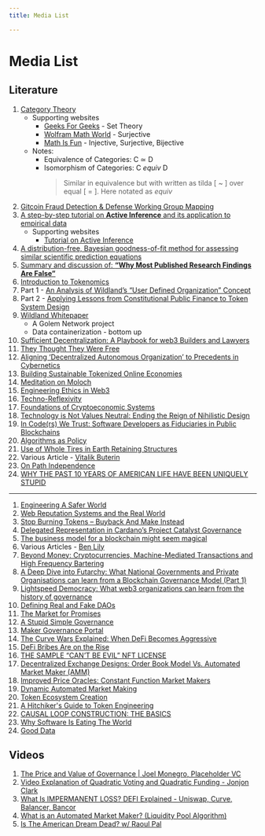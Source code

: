 ```yaml
---
title: Media List

---
```


# Media List

## Literature

1. [Category Theory](https://web.stanford.edu/~truax/notes/Category_Theory.pdf)
    - Supporting websites
        - [Geeks For Geeks](https://www.geeksforgeeks.org/set-theory/) - Set Theory
        - [Wolfram Math World](https://mathworld.wolfram.com/Surjection.html) - Surjective
        - [Math Is Fun](https://www.mathsisfun.com/sets/injective-surjective-bijective.html) - Injective, Surjective, Bijective
    - Notes:
        - Equivalence of Categories: C ≃ D
        - Isomorphism of Categories: C $equiv$ D
            >Similar in equivalence but with written as tilda [ ~ ] over equal [ = ]. Here notated as $equiv$
2. [Gitcoin Fraud Detection & Defense Working Group Mapping](https://gov.gitcoin.co/t/fraud-detection-defense-working-group-mapping/8122)
3. [A step-by-step tutorial on **Active Inference** and its application to empirical data](https://pdf.sciencedirectassets.com/272579/1-s2.0-S0022249621X00090/1-s2.0-S0022249621000973/main.pdf?X-Amz-Security-Token=IQoJb3JpZ2luX2VjEEIaCXVzLWVhc3QtMSJGMEQCIF3mdxpTz8IWKRK5fQ2XiAWhMYagAyz0qpQ3MLXz5KLfAiAow%2BsvGz%2FtnAgqFgzvNT8W3ir3B2Znza2GDeHChNGLMSrbBAir%2F%2F%2F%2F%2F%2F%2F%2F%2F%2F8BEAUaDDA1OTAwMzU0Njg2NSIMxFB5NxxI229ugFiNKq8ECAV46T5g1rJW%2BfaROUgWMchzWdbfm0cFvTKh6gMQm9JimeHwc6Hg%2FdbZs1fwK4kvm8lq0lRedgZwLSCSMpzmomc1es%2FsWRa9HFNssG40lUlzjs1IlHqF7TE9CzWGviO0OojOfGOraZ0w9WwDd0xsMQ5s5UPpWg1lzfKy%2BU5eIPeusFv8JmyE23Dq3ThzaAPg0AmkdKoPqHkp9oRHcA6XPzFiFEzXhM00KR%2Bf8rkH%2FSCgfzR9jnsf3Qxu0gCxwLPjRfiyj5wzQmO%2FhKslsR6iKSTTE1uiY5hteDQlhycy7L%2FVH6iwxzVVjda06%2BxbXE%2BqiEeg4f1VfCbAQqXuQERj5h1CrEjyl2h31rpFseNvuuX4Y%2BzI9z1jwU1BLwaHCvpmKV2k2LlQNIP4jkq55sb4L4is3zpgQFzIsNQLfxqXAYS0nh%2BjzcNHJl3EHV2NxK%2FzbbMrKaIxK9L9JFvxr2o5InDvZPyYGmon3ClsK16PEK0jMYQdkI6TmNTbON2YRe9h4Mj6vJEwPOu3xbkrpAizsoQUi92LbsOr3AvcPoIjD%2Foe3hjgqlXDf5pD31gvzVSoD3dWZ4vNOmpzwDZbBO1Tu94%2Fyd64y87ZEE4wq5J%2BKPaH8xIURQEpVRXxIabjL4AVmSDsqE%2FdpEo60NCgZro6aBrEXHXQhEhTsIxlvOwxFmNwNmwABTwbNhAg9VYBtjXTm6lBHQd7JNPVTBUgIExImEqfM3M2XrgdBHvf3UzlwTDt7OSXBjqqARpoZRSVj1kjishJQvP0vyrojkQuf6tBJBQryrpBrZaQ%2FVonMcfPQFXHFW5s4jDDEN8aAlWqEpjfZG1OuWVmHMJdA5F9JDOPQBPjc%2Fj4omrzV9S0Lo6yjQWfigbsUk02qN4SwLzhs3EjAWFEQ6DrE9ND%2FXjrori7YAVrMUiydEqiyAzQDe0XBK%2BP00M7wjGvZGccsQZl7UJC6BFqOwGEa78WPxjS8T31eyns&X-Amz-Algorithm=AWS4-HMAC-SHA256&X-Amz-Date=20220814T184453Z&X-Amz-SignedHeaders=host&X-Amz-Expires=300&X-Amz-Credential=ASIAQ3PHCVTY6E4TAYYL%2F20220814%2Fus-east-1%2Fs3%2Faws4_request&X-Amz-Signature=eda002e0eabf5595d854d081d316b03be8bf1b896f7ab9ec5381f05b6751715c&hash=c6a600681ec74fd982b81f6d740c1c42e8f33bd431b99626e0031fd897e188d9&host=68042c943591013ac2b2430a89b270f6af2c76d8dfd086a07176afe7c76c2c61&pii=S0022249621000973&tid=spdf-11d1f6c8-e39f-4b0c-92d1-7aaa2dbd7ca3&sid=56d48ce0629ad2456c584714e64fea15af99gxrqa&type=client&ua=54500e0505585d0556&rr=73abd82c2e31b05c)
    - Supporting websites
        - [Tutorial on Active Inference](https://medium.com/@solopchuk/tutorial-on-active-inference-30edcf50f5dc)
4. [A distribution-free, Bayesian goodness-of-fit method for assessing
similar scientific prediction equations](https://reader.elsevier.com/reader/sd/pii/S0022249621001000?token=60E9BF8FC755FBAFF797571ECA6A2F5102053D9311FBA279D055053BD6CFB1EA12BD6FD048BDC28DEFE1E97966980BA8&originRegion=us-east-1&originCreation=20220814195751)
5. [Summary and discussion of: **“Why Most Published Research Findings Are False”**](https://www.stat.cmu.edu/~ryantibs/journalclub/ioannidis.pdf)
6. [Introduction to Tokenomics](https://medium.com/borderless-capital/introduction-to-tokenomics-c7af75c09bfe)
7. Part 1 - [An Analysis of Wildland’s “User Defined Organization” Concept](https://medium.com/block-science/an-analysis-of-wildlands-user-defined-organization-concept-427d60f17a63)
8. Part 2 - [Applying Lessons from Constitutional Public Finance to Token System Design](https://medium.com/block-science/applying-lessons-from-constitutional-public-finance-to-token-system-design-78ed78f16362)
9. [Wildland Whitepaper](https://golem.foundation/resources/documents/wildland-w2h.pdf)
    - A Golem Network project
    - Data containerization - bottom up
10. [Sufficient Decentralization: A Playbook for web3 Builders and Lawyers](https://variant.fund/wp-content/uploads/2022/08/Sufficient-Decentralization-by-Marc-Boiron.docx.pdf)
11. [They Thought They Were Free](https://brownstone.org/articles/they-thought-they-were-free/)
12. [Aligning ‘Decentralized Autonomous Organization’ to Precedents in Cybernetics](https://deliverypdf.ssrn.com/delivery.php?ID=558024120114006071080077010070114028033081036015093092028097097121122028094121020006001026024056060127015100112113070081075081049035005060074070079004077073078108098003017087075082099015088113016094110122101092095126028003102026071083119104090106072073&EXT=pdf&INDEX=TRUE)
13. [Building Sustainable Tokenized Online Economies](https://mirror.xyz/curiousrabbit.eth/IHaOnyhG3iiKMdShYx84zGaiGP70qZaHMsqR6Iih5UQ)
14. [Meditation on Moloch](https://slatestarcodex.com/2014/07/30/meditations-on-moloch/)
15. [Engineering Ethics in Web3](https://medium.com/token-engineering-commons/engineering-ethics-in-web3-18d981278018)
16. [Techno-Reflexivity](https://kelsienabben.substack.com/p/techno-reflexivity-cf1331278bdc)
17. [Foundations of Cryptoeconomic Systems](https://research.wu.ac.at/ws/portalfiles/portal/19008630/Foundations+of+Cryptoeconomic+Systems.pdf)
18. [Technology is Not Values Neutral: Ending the Reign of Nihilistic Design](https://consilienceproject.org/technology-is-not-values-neutral/)
19. [In Code(rs) We Trust: Software Developers as Fiduciaries in Public Blockchains](https://commons.stmarytx.edu/cgi/viewcontent.cgi?article=1612&context=facarticles)
20. [Algorithms as Policy](https://kelsienabben.substack.com/p/algorithms-as-policy)
21. [Use of Whole Tires in Earth Retaining Structures](https://www.cedengineering.com/userfiles/Use%20of%20Whole%20Tires%20in%20Earth%20Retaining%20Structures.pdf)
22. Various Article - [Vitalik Buterin](https://vitalik.ca/)
23. [On Path Independence](https://vitalik.ca/general/2017/06/22/marketmakers.html)
24. [WHY THE PAST 10 YEARS OF AMERICAN LIFE HAVE BEEN UNIQUELY STUPID](https://www.theatlantic.com/magazine/archive/2022/05/social-media-democracy-trust-babel/629369/)

---
 
1. [Engineering A Safer World](https://maritimesafetyinnovationlab.org/wp-content/uploads/2021/04/Engineering_a_Safer_WorldNancyLeveson.pdf)
2. [Web Reputation Systems and the Real World](http://buildingreputation.com)
3. [Stop Burning Tokens – Buyback And Make Instead](https://www.placeholder.vc/blog/2020/9/17/stop-burning-tokens-buyback-and-make-instead)
4. [Delegated Representation in Cardano’s Project Catalyst Governance](https://docs.google.com/document/d/1LXtBMIk9NjvsrEMZkD2LvZO15giPDoJZj1xROUgDwl4/edit#heading=h.5guk8jrksymv)
5. [The business model for a blockchain might seem magical](https://twitter.com/alive_eth/status/1296831069065375749?s=21&t=OJcdSfJ3wVjKoWxeSeuZRg)
6. Various Articles - [Ben Lily](https://jarvislabs.substack.com/)
7. [Beyond Money: Cryptocurrencies, Machine-Mediated Transactions and High Frequency Bartering](https://papers.ssrn.com/sol3/papers.cfm?abstract_id=3158047)
8. [A Deep Dive into Futarchy: What National Governments and Private Organisations can learn from a Blockchain Governance Model (Part 1)](https://medium.com/coinmonks/a-deep-dive-into-futarchy-what-national-governments-and-private-organisations-can-learn-from-a-9408aa2fb887)
9. [Lightspeed Democracy: What web3 organizations can learn from the history of governance](https://a16zcrypto.com/lightspeed-democracy-what-web3-organizations-can-learn-from-the-history-of-governance/)
10. [Defining Real and Fake DAOs](https://lexnode.substack.com/p/defining-real-and-fake-daos)
11. [The Market for Promises](https://anthonyleezhang.substack.com/p/the-market-for-promises)
12. [A Stupid Simple Governance](https://30000feet.substack.com/p/issue-72-a-stupid-simple-governance)
13. [Maker Governance Portal](https://vote.makerdao.com/address/0xafaff1a605c373b43727136c995d21a7fcd08989#delegate-credentials)
14. [The Curve Wars Explained: When DeFi Becomes Aggressive](https://dappradar.com/blog/the-curve-wars-explained-when-defi-becomes-aggressive)
15. [DeFi Bribes Are on the Rise](https://decrypt.co/90276/defi-bribes-are-on-the-rise)
16. [THE SAMPLE “CAN’T BE EVIL” NFT LICENSE](https://a16zcrypto.com/wp-content/uploads/2022/08/Cant-Be-Evil-Licenses.pdf)
17. [Decentralized Exchange Designs: Order Book Model Vs. Automated Market Maker (AMM)](https://blog.injective.com/decentralized-exchange-designs-order-book-model-vs-automated-market-maker-amm/)
18. [Improved Price Oracles: Constant Function Market Makers](https://arxiv.org/pdf/2003.10001.pdf)
19. [Dynamic Automated Market Making](https://files.kyber.network/DMM-Feb21.pdf)
20. [Token Ecosystem Creation]()
21. [A Hitchiker's Guide to Token Engineering](https://github.com/A-Hitchhiker-s/Guide-to-Token-Engineering)
22. [CAUSAL LOOP CONSTRUCTION: THE BASICS](https://thesystemsthinker.com/causal-loop-construction-the-basics/)
23. [Why Software Is Eating The World](https://a16z.com/2011/08/20/why-software-is-eating-the-world/)
24. [Good Data](https://gooddataguide.com)


## Videos

1. [The Price and Value of Governance | Joel Monegro, Placeholder VC](https://www.youtube.com/watch?v=Mwv4nnvTI5E)
2. [Video Explanation of Quadratic Voting and Quadratic Funding - Jonjon Clark](https://www.youtube.com/watch?v=_xRbnobzs2Y)
3. [What Is IMPERMANENT LOSS? DEFI Explained - Uniswap, Curve, Balancer, Bancor](https://www.youtube.com/watch?v=8XJ1MSTEuU0)
4. [What is an Automated Market Maker? (Liquidity Pool Algorithm)](https://www.youtube.com/watch?v=1PbZMudPP5E&t=450s)
5. [Is The American Dream Dead? w/ Raoul Pal](https://www.youtube.com/watch?v=p57elyEWw8U)
